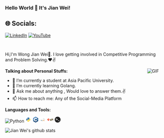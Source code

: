 ### Hello World 👋 It's Jian Wei!


## 🌐 Socials:
[![LinkedIn](https://img.shields.io/badge/LinkedIn-%230077B5.svg?logo=linkedin&logoColor=white)](https://www.linkedin.com/in/jian-wei-wong/) [![YouTube](https://img.shields.io/badge/YouTube-%23FF0000.svg?logo=YouTube&logoColor=white)](https://youtu.be/RMRgPyYux0g) 
<br />

<br />

Hi,I'm Wong Jian Wei🙌. I love getting involved in Competitive Programming and Problem Solving.❤✌


<img align="right" alt="GIF" src="https://media.giphy.com/media/USV0ym3bVWQJJmNu3N/giphy.gif" />


**Talking about Personal Stuffs:**

- 🔭 I’m currently a student at Asia Pacific University.
- 🌱 I’m currently learning Golang.
- 💬 Ask me about anything , Would love to answer them.✌
- 📫 How to reach me: Any of the Social-Media Platform 


**Languages and Tools:**

![Python](https://img.shields.io/badge/python-3670A0?style=for-the-badge&logo=python&logoColor=ffdd54)
<code><img height="20" src="https://raw.githubusercontent.com/github/explore/80688e429a7d4ef2fca1e82350fe8e3517d3494d/topics/python/python.png"></code>
<code><img height="20" src="https://raw.githubusercontent.com/github/explore/80688e429a7d4ef2fca1e82350fe8e3517d3494d/topics/cpp/cpp.png"></code>
<code><img height="20" src="https://raw.githubusercontent.com/github/explore/80688e429a7d4ef2fca1e82350fe8e3517d3494d/topics/mysql/mysql.png"></code>
<code><img height="20" src="https://raw.githubusercontent.com/github/explore/80688e429a7d4ef2fca1e82350fe8e3517d3494d/topics/git/git.png"></code>
<code><img height="20" src="https://raw.githubusercontent.com/github/explore/80688e429a7d4ef2fca1e82350fe8e3517d3494d/topics/terminal/terminal.png"></code>

![Jian Wei's github stats](https://github-readme-stats.vercel.app/api?username=jianweiwong&show_icons=true&hide_border=true)
